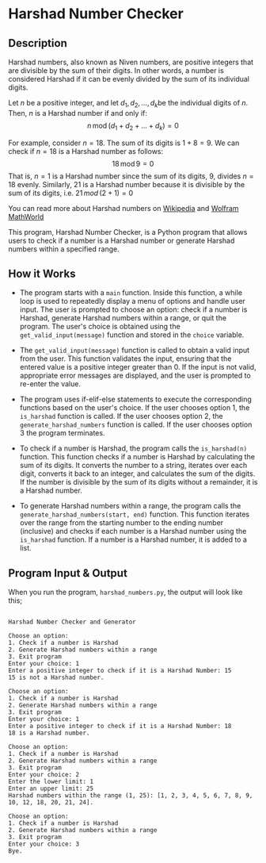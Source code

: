 # Harshad Number Checker

## Description

Harshad numbers, also known as Niven numbers, are positive integers that are divisible by the sum of their digits. In other words, a number is considered Harshad if it can be evenly divided by the sum of its individual digits.

Let $n$ be a positive integer, and let $d_1,d_2, \ldots, d_k$​ be the individual digits of $n$. Then, $n$ is a Harshad number if and only if:
$$n \, \text{mod} \,(d_1 + d_2 + \dots + d_k) = 0$$


For example, consider $n=18$. The sum of its digits is $1 + 8 = 9$. We can check if $n=18$ is a Harshad number as follows:
$$18 \, \text{mod} \,9 = 0$$
That is, $n=1$ is a Harshad number since the sum of its digits, $9$, divides $n=18$ evenly. Similarly, 21 is a Harshad number because it is divisible by the sum of its digits, i.e. $21 \, mod \, (2+1) = 0$

You can read more about Harshad numbers on [Wikipedia](https://en.wikipedia.org/wiki/Harshad_number) and [Wolfram MathWorld](https://mathworld.wolfram.com/HarshadNumber.html)

This program, Harshad Number Checker, is a Python program that allows users to check if a number is a Harshad number or generate Harshad numbers within a specified range.

## How it Works

- The program starts with a `main` function. Inside this function, a while loop is used to repeatedly display a menu of options and handle user input. The user is prompted to choose an option: check if a number is Harshad, generate Harshad numbers within a range, or quit the program. The user's choice is obtained using the `get_valid_input(message)` function and stored in the `choice` variable.

- The `get_valid_input(message)` function is called to obtain a valid input from the user. This function validates the input, ensuring that the entered value is a positive integer greater than 0. If the input is not valid, appropriate error messages are displayed, and the user is prompted to re-enter the value.

- The program uses if-elif-else statements to execute the corresponding functions based on the user's choice. If the user chooses option 1, the `is_harshad` function is called. If the user chooses option 2, the `generate_harshad_numbers` function is called. If the user chooses option 3 the program terminates.

- To check if a number is Harshad, the program calls the `is_harshad(n)` function. This function checks if a number is Harshad by calculating the sum of its digits. It converts the number to a string, iterates over each digit, converts it back to an integer, and calculates the sum of the digits. If the number is divisible by the sum of its digits without a remainder, it is a Harshad number.

- To generate Harshad numbers within a range, the program calls the `generate_harshad_numbers(start, end)` function. This function iterates over the range from the starting number to the ending number (inclusive) and checks if each number is a Harshad number using the `is_harshad` function. If a number is a Harshad number, it is added to a list.


## Program Input & Output

When you run the program, `harshad_numbers.py`, the output will look like this;

```

Harshad Number Checker and Generator

Choose an option:
1. Check if a number is Harshad
2. Generate Harshad numbers within a range
3. Exit program
Enter your choice: 1
Enter a positive integer to check if it is a Harshad Number: 15
15 is not a Harshad number.

Choose an option:
1. Check if a number is Harshad
2. Generate Harshad numbers within a range
3. Exit program
Enter your choice: 1
Enter a positive integer to check if it is a Harshad Number: 18
18 is a Harshad number.

Choose an option:
1. Check if a number is Harshad
2. Generate Harshad numbers within a range
3. Exit program
Enter your choice: 2
Enter the lower limit: 1
Enter an upper limit: 25
Harshad numbers within the range (1, 25): [1, 2, 3, 4, 5, 6, 7, 8, 9, 10, 12, 18, 20, 21, 24].

Choose an option:
1. Check if a number is Harshad
2. Generate Harshad numbers within a range
3. Exit program
Enter your choice: 3
Bye.
```